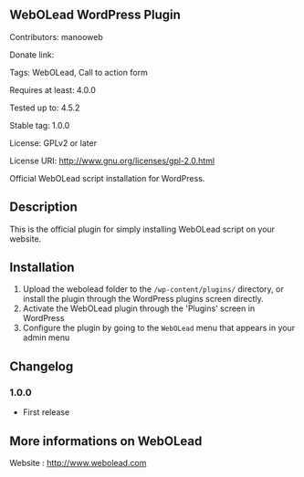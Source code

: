 ## WebOLead WordPress Plugin ##

Contributors: manooweb

Donate link:

Tags: WebOLead, Call to action form

Requires at least: 4.0.0

Tested up to: 4.5.2

Stable tag: 1.0.0

License: GPLv2 or later

License URI: http://www.gnu.org/licenses/gpl-2.0.html

Official WebOLead script installation for WordPress.

## Description ##

This is the official plugin for simply installing WebOLead script on your website.

## Installation ##

1. Upload the webolead folder to the `/wp-content/plugins/` directory, or install the plugin through the WordPress plugins screen directly.
1. Activate the WebOLead plugin through the 'Plugins' screen in WordPress
1. Configure the plugin by going to the `WebOLead` menu that appears in your admin menu

## Changelog ##

### 1.0.0 ###
* First release

## More informations on WebOLead ##

Website : http://www.webolead.com 